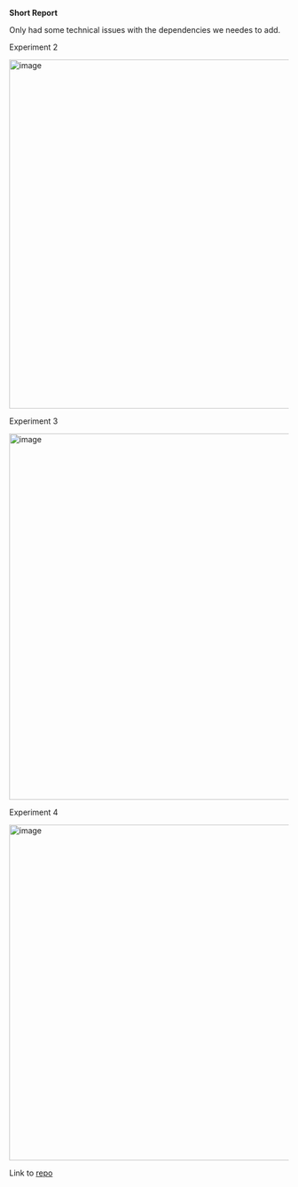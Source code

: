 **Short Report**

Only had some technical issues with the dependencies we needes to add. 

Experiment 2

<img width="630" alt="image" src="https://user-images.githubusercontent.com/54100417/197223712-84b489e2-c4ba-48d5-89ed-d599d5c39be9.png">


Experiment 3

<img width="661" alt="image" src="https://user-images.githubusercontent.com/54100417/197223781-2b6b9bf3-3aee-4bfa-8472-81c11b9ac24f.png">


Experiment 4

<img width="606" alt="image" src="https://user-images.githubusercontent.com/54100417/197223845-c09b94d8-f487-487d-99ca-b68e790275cf.png">


Link to [repo](https://github.com/OysteinKvilhaugsvik/Assignment7/tree/main/RabbitMQ/src/main/java)
